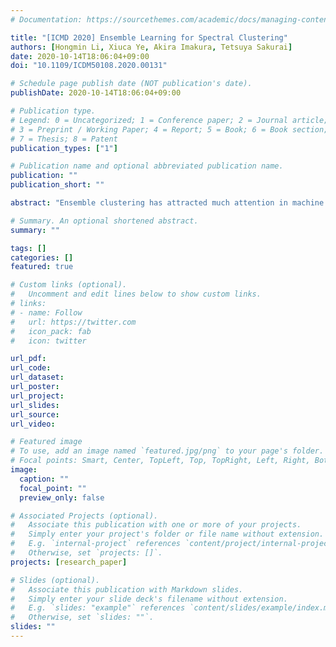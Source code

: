```yaml
---
# Documentation: https://sourcethemes.com/academic/docs/managing-content/

title: "[ICMD 2020] Ensemble Learning for Spectral Clustering"
authors: [Hongmin Li, Xiuca Ye, Akira Imakura, Tetsuya Sakurai]
date: 2020-10-14T18:06:04+09:00
doi: "10.1109/ICDM50108.2020.00131"

# Schedule page publish date (NOT publication's date).
publishDate: 2020-10-14T18:06:04+09:00

# Publication type.
# Legend: 0 = Uncategorized; 1 = Conference paper; 2 = Journal article;
# 3 = Preprint / Working Paper; 4 = Report; 5 = Book; 6 = Book section;
# 7 = Thesis; 8 = Patent
publication_types: ["1"]

# Publication name and optional abbreviated publication name.
publication: ""
publication_short: ""

abstract: "Ensemble clustering has attracted much attention in machine learning and data mining for the high performance in the task of clustering. Spectral clustering is one of the most popular clustering methods and has superior performance compared with the traditional clustering methods. Existing ensemble clustering methods usually directly use the clustering results of the base clustering algorithms for ensemble learning, which cannot make good use of the intrinsic data structures explored by the graph Laplacians in spectral clustering, thus cannot obtain the desired clustering result. In this paper, we propose a new ensemble learning method for spectral clustering-based clustering algorithms. Instead of directly using the clustering results obtained from each base spectral clustering algorithm, the proposed method learns a robust presentation of graph Laplacian by ensemble learning from the spectral embedding of each base spectral clustering algorithm. Finally, the proposed method applies k-means on the spectral embedding obtain from the learned graph Laplacian to get clusters. Experimental results on both synthetic and real-world datasets show that the proposed method outperforms other existing ensemble clustering methods."

# Summary. An optional shortened abstract.
summary: ""

tags: []
categories: []
featured: true

# Custom links (optional).
#   Uncomment and edit lines below to show custom links.
# links:
# - name: Follow
#   url: https://twitter.com
#   icon_pack: fab
#   icon: twitter

url_pdf:
url_code:
url_dataset:
url_poster:
url_project:
url_slides:
url_source:
url_video:

# Featured image
# To use, add an image named `featured.jpg/png` to your page's folder. 
# Focal points: Smart, Center, TopLeft, Top, TopRight, Left, Right, BottomLeft, Bottom, BottomRight.
image:
  caption: ""
  focal_point: ""
  preview_only: false

# Associated Projects (optional).
#   Associate this publication with one or more of your projects.
#   Simply enter your project's folder or file name without extension.
#   E.g. `internal-project` references `content/project/internal-project/index.md`.
#   Otherwise, set `projects: []`.
projects: [research_paper]

# Slides (optional).
#   Associate this publication with Markdown slides.
#   Simply enter your slide deck's filename without extension.
#   E.g. `slides: "example"` references `content/slides/example/index.md`.
#   Otherwise, set `slides: ""`.
slides: ""
---
```

